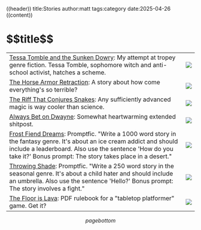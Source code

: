 ((header))
title:Stories
author:matt
tags:category
date:2025-04-26
((content))
<h1 id="pagetitle">$$title$$</h1>

| | |
| - | - |
| [Tessa Tomble and the Sunken Dowry](/tessa-tomble): My attempt at tropey genre fiction. Tessa Tomble, sophomore witch and anti-school activist, hatches a scheme. | ![](/files/bridge.jpg) |
| [The Horse Armor Retraction](/horse-armor): A story about how come everything's so terrible? | ![](/files/horsearmor.jpg) |
| [The Riff That Conjures Snakes](/riff-snakes): Any sufficiently advanced magic is way cooler than science. | ![](/files/riff.png) |
| [Always Bet on Dwayne](/always-bet-on-dwayne): Somewhat heartwarming extended shitpost. | ![](/files/roulette.jpg) |
| [Frost Fiend Dreams](/frost-fiend-dreams): Promptfic. "Write a 1000 word story in the fantasy genre. It's about an ice cream addict and should include a leaderboard. Also use the sentence 'How do you take it?' Bonus prompt: The story takes place in a desert." | ![](/files/icecream.png)
| [Throwing Shade](/throwing-shade): Promptfic. "Write a 250 word story in the seasonal genre. It's about a child hater and should include an umbrella. Also use the sentence 'Hello?' Bonus prompt: The story involves a fight." | ![](/files/umbrella.png) |
| [The Floor is Lava](https://bluelander.itch.io/the-floor-is-lava): PDF rulebook for a "tabletop platformer" game. Get it? | ![](/files/lava.png) |

$$pagebottom$$